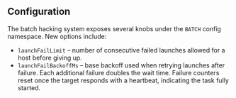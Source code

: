 ## Configuration

The batch hacking system exposes several knobs under the `BATCH` config
namespace. New options include:

- `launchFailLimit` – number of consecutive failed launches allowed for
  a host before giving up.
- `launchFailBackoffMs` – base backoff used when retrying launches
  after failure. Each additional failure doubles the wait time.
  Failure counters reset once the target responds with a heartbeat,
  indicating the task fully started.
